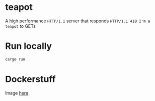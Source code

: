 # teapot

A high performance `HTTP/1.1` server that responds `HTTP/1.1 418 I'm a teapot` to GETs

# Run locally

```bash
cargo run
```

# Dockerstuff

Image [here](https://hub.docker.com/r/kirinrastogi/teapot)
